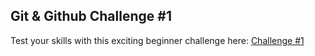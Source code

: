 ## Git & Github Challenge #1

Test your skills with this exciting beginner challenge here: [Challenge #1](https://github.com/TheMunkyHive/challenges/blob/main/github-challenge-01.md)
